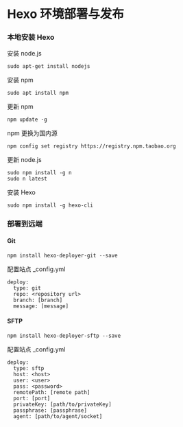 # Hexo 环境部署与发布

### 本地安装 Hexo

安装 node.js

```
sudo apt-get install nodejs
```

安装 npm

```
sudo apt install npm
```

更新 npm

```
npm update -g
```

npm 更换为国内源

```
npm config set registry https://registry.npm.taobao.org
```

更新 node.js

```
sudo npm install -g n
sudo n latest
```

安装 Hexo

```
sudo npm install -g hexo-cli
```

### 部署到远端

#### Git

```
npm install hexo-deployer-git --save
```

配置站点 _config.yml

```
deploy:
  type: git
  repo: <repository url>
  branch: [branch]
  message: [message]
```

#### SFTP

```
npm install hexo-deployer-sftp --save
```

配置站点 _config.yml

```
deploy:
  type: sftp
  host: <host>
  user: <user>
  pass: <password>
  remotePath: [remote path]
  port: [port]
  privateKey: [path/to/privateKey]
  passphrase: [passphrase]
  agent: [path/to/agent/socket]
```